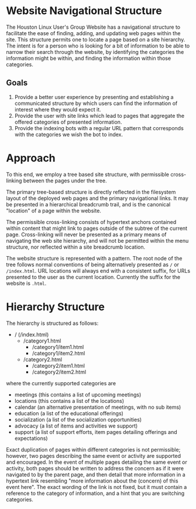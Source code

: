 # Website Navigational Structure

The Houston Linux User's Group Website has a navigational structure to facilitate the ease
of finding, adding, and updating web pages within the site.  This structure permits one to
locate a page based on a site hierarchy.  The intent is for a person who is looking for a
bit of information to be able to narrow their search through the website, by identifying
the categories the information might be within, and finding the information within those
categories.

## Goals

1. Provide a better user experience by presenting and establishing a communicated structure
   by which users can find the information of interest where they would expect it.
2. Provide the user with site links which lead to pages that aggregate the offered
   categories of presented information.
3. Provide the indexing bots with a regular URL pattern that corresponds with the categories
   we wish the bot to index.

# Approach

To this end, we employ a tree based site structure, with permissible cross-linking between
the pages under the tree.  

The primary tree-based structure is directly reflected in the
filesystem layout of the deployed web pages and the primary navigational links.  It may be
presented in a hierarchical breadcrumb trail, and is the canonical "location" of a page within
the website.

The permissible cross-linking consists of hypertext anchors contained within content that
might link to pages outside of the subtree of the current page.  Cross-linking will never be
presented as a primary means of navigating the web site hierarchy, and will not be permitted
within the menu structure, nor reflected within a site breadcrumb location.

The website structure is represented with a pattern.  The root node of the tree follows
normal conventions of being alternatively presented as `/` or `/index.html`.  URL locations
will always end with a consistent suffix, for URLs presented to the user as the current
location.  Currently the suffix for the website is `.html`.

# Hierarchy Structure

The hierarchy is structured as follows:

* / (/index.html)
  * /category1.html
    * /category1/item1.html
    * /category1/item2.html
  * /category2.html
    * /category2/item1.html
    * /category2/item2.html

where the currently supported categories are

* meetings (this contains a list of upcoming meetings)
* locations (this contains a list of the locations)
* calendar (an alternative presentation of meetings, with no sub items)
* education (a list of the educational offerings)
* socialization (a list of the socialization opportunities)
* advocacy (a list of items and activities we support)
* support (a list of support efforts, item pages detailing offerings and expectations)

Exact duplication of pages within different categories is not permissible; however, two
pages describing the same event or activity are supported and encouraged.  In the event of
multiple pages detailing the same event or activity, both pages should be written to address
the concern as if it were navigated to by the parent page, and then detail that more
information in a hypertext link resembling "more information about the (concern) of this
event here".  The exact wording of the link is not fixed, but it must contain a reference
to the category of information, and a hint that you are switching categories.

